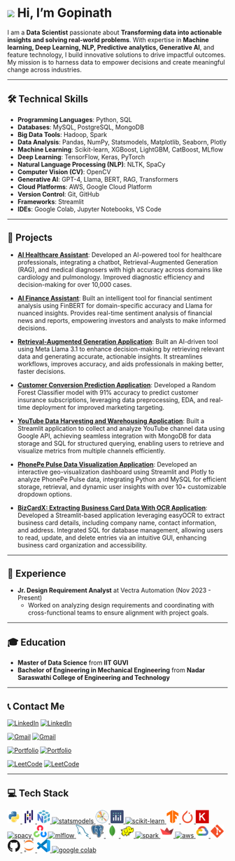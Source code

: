 # <img src="https://media.giphy.com/media/hvRJCLFzcasrR4ia7z/giphy.gif" width="35px"> Hi, I’m Gopinath



I am a **Data Scientist** passionate about **Transforming data into actionable insights and solving real-world problems**. With expertise in **Machine learning, Deep Learning, NLP, Predictive analytics, Generative AI**, and feature technology, I build innovative solutions to drive impactful outcomes. My mission is to harness data to empower decisions and create meaningful change across industries.  

---

## 🛠️ Technical Skills
- **Programming Languages**: Python, SQL  
- **Databases**: MySQL, PostgreSQL, MongoDB  
- **Big Data Tools**: Hadoop, Spark  
- **Data Analysis**: Pandas, NumPy, Statsmodels, Matplotlib, Seaborn, Plotly  
- **Machine Learning**: Scikit-learn, XGBoost, LightGBM, CatBoost, MLflow  
- **Deep Learning**: TensorFlow, Keras, PyTorch  
- **Natural Language Processing (NLP)**: NLTK, SpaCy  
- **Computer Vision (CV)**: OpenCV  
- **Generative AI**: GPT-4, Llama, BERT, RAG, Transformers  
- **Cloud Platforms**: AWS, Google Cloud Platform  
- **Version Control**: Git, GitHub  
- **Frameworks**: Streamlit  
- **IDEs**: Google Colab, Jupyter Notebooks, VS Code  

---

## 🚀 Projects

- **[AI Healthcare Assistant](https://gopinathalpha7.github.io/Gopinath-Portfolio/redirect/AI_Healthcare_Assistant.html)**: Developed an AI-powered tool for healthcare professionals, integrating a chatbot, Retrieval-Augmented Generation (RAG), and medical diagnosers with high accuracy across domains like cardiology and pulmonology. Improved diagnostic efficiency and decision-making for over 10,000 cases.

- **[AI Finance Assistant](https://gopinathalpha7.github.io/Gopinath-Portfolio/redirect/AI_AI_Finance_Assistant.html)**: Built an intelligent tool for financial sentiment analysis using FinBERT for domain-specific accuracy and Llama for nuanced insights. Provides real-time sentiment analysis of financial news and reports, empowering investors and analysts to make informed decisions.

- **[Retrieval-Augmented Generation Application](https://gopinathalpha7.github.io/Gopinath-Portfolio/redirect/RAG.html)**: Built an AI-driven tool using Meta Llama 3.1 to enhance decision-making by retrieving relevant data and generating accurate, actionable insights. It streamlines workflows, improves accuracy, and aids professionals in making better, faster decisions.

- **[Customer Conversion Prediction Application](https://gopinathalpha7.github.io/Gopinath-Portfolio/redirect/Customer_Conversion_Prediction.html)**: Developed a Random Forest Classifier model with 91% accuracy to predict customer insurance subscriptions, leveraging data preprocessing, EDA, and real-time deployment for improved marketing targeting.

- **[YouTube Data Harvesting and Warehousing Application](https://gopinathalpha7.github.io/Gopinath-Portfolio/redirect/youtube.html)**: Built a Streamlit application to collect and analyze YouTube channel data using Google API, achieving seamless integration with MongoDB for data storage and SQL for structured querying, enabling users to retrieve and visualize metrics from multiple channels efficiently.

- **[PhonePe Pulse Data Visualization Application](https://gopinathalpha7.github.io/Gopinath-Portfolio/redirect/phonepe.html)**: Developed an interactive geo-visualization dashboard using Streamlit and Plotly to analyze PhonePe Pulse data, integrating Python and MySQL for efficient storage, retrieval, and dynamic user insights with over 10+ customizable dropdown options.

- **[BizCardX: Extracting Business Card Data With OCR Application](https://gopinathalpha7.github.io/Gopinath-Portfolio/redirect/BizCardX.html)**: Developed a Streamlit-based application leveraging easyOCR to extract business card details, including company name, contact information, and address. Integrated SQL for database management, allowing users to read, update, and delete entries via an intuitive GUI, enhancing business card organization and accessibility.

---

## 💼 Experience
- **Jr. Design Requirement Analyst** at Vectra Automation (Nov 2023 - Present)
  - Worked on analyzing design requirements and coordinating with cross-functional teams to ensure alignment with project goals.

---

## 🎓 Education

- **Master of Data Science** from **IIT GUVI**  
- **Bachelor of Engineering in Mechanical Engineering** from **Nadar Saraswathi College of Engineering and Technology**

---


## 📞 Contact Me

<a href='https://www.linkedin.com/in/gopinathaiml12/'><img src="https://img.icons8.com/color/64/000000/linkedin.png" alt="LinkedIn" width="30"></a> [![LinkedIn](https://img.shields.io/badge/LinkedIn-Profile-blue)](https://www.linkedin.com/in/gopinathaiml12/)

<a href='mailto:gopinathaiml12@gmail.com'><img src="https://img.icons8.com/color/64/000000/gmail-new.png" alt="Gmail" width="30"></a> [![Gmail](https://img.shields.io/badge/Gmail-Email-red)](mailto:gopinathaiml12@gmail.com)

<a href='https://gopinathalpha7.github.io/Gopinath-Portfolio/'><img src="https://img.icons8.com/color/64/000000/web.png" alt="Portfolio" width="30"></a> [![Portfolio](https://img.shields.io/badge/Portfolio-Website-yellow)](https://gopinathalpha7.github.io/Gopinath-Portfolio/)

<a href='https://leetcode.com/u/gopinathaiml12/'><img src="https://img.icons8.com/external-tal-revivo-color-tal-revivo/64/000000/external-level-up-your-coding-skills-and-quickly-land-a-job-logo-color-tal-revivo.png" alt="LeetCode" width="30"></a> [![LeetCode](https://img.shields.io/badge/LeetCode-Profile-orange)](https://leetcode.com/u/gopinathaiml12/)

---

## 💻 Tech Stack 

<a href="https://www.python.org" target="_blank" rel="noreferrer"> 
  <img src="https://raw.githubusercontent.com/devicons/devicon/master/icons/python/python-original.svg" alt="python" width="30" height="30"/> 
</a>

<a href="https://pandas.pydata.org/" target="_blank" rel="noreferrer"> 
  <img src="https://raw.githubusercontent.com/devicons/devicon/master/icons/pandas/pandas-original.svg" alt="pandas" width="30" height="30"/> 
</a>
<a href="https://numpy.org/" target="_blank" rel="noreferrer"> 
  <img src="https://raw.githubusercontent.com/devicons/devicon/master/icons/numpy/numpy-original.svg" alt="numpy" width="30" height="30"/> 
</a>
<a href="https://www.statsmodels.org/" target="_blank" rel="noreferrer"> 
  <img src="https://www.statsmodels.org/stable/_images/statsmodels-logo-v2-no-text.svg" alt="statsmodels" width="30" height="30"/> 
</a>
<a href="https://matplotlib.org/" target="_blank" rel="noreferrer"> 
  <img src="https://raw.githubusercontent.com/devicons/devicon/master/icons/matplotlib/matplotlib-original.svg" alt="matplotlib" width="30" height="30"/> 
</a>
<a href="https://plotly.com/" target="_blank" rel="noreferrer"> 
  <img src="https://raw.githubusercontent.com/devicons/devicon/master/icons/plotly/plotly-original.svg" alt="plotly" width="30" height="30"/> 
</a>

<a href="https://scikit-learn.org/stable/" target="_blank" rel="noreferrer"> 
  <img src="https://upload.wikimedia.org/wikipedia/commons/0/05/Scikit_learn_logo_small.svg" alt="scikit-learn" width="40" height="30"/> 
</a>
<a href="https://www.tensorflow.org/" target="_blank" rel="noreferrer"> 
  <img src="https://raw.githubusercontent.com/devicons/devicon/master/icons/tensorflow/tensorflow-original.svg" alt="tensorflow" width="30" height="30"/> 
</a>
<a href="https://pytorch.org/" target="_blank" rel="noreferrer"> 
  <img src="https://raw.githubusercontent.com/devicons/devicon/master/icons/pytorch/pytorch-original.svg" alt="pytorch" width="30" height="30"/> 
</a>
<a href="https://keras.io/" target="_blank" rel="noreferrer"> 
  <img src="https://raw.githubusercontent.com/devicons/devicon/master/icons/keras/keras-original.svg" alt="keras" width="30" height="30"/> 
</a>
<a href="https://spacy.io/" target="_blank" rel="noreferrer"> 
  <img src="https://raw.githubusercontent.com/explosion/spaCy/311f7cc9fbd44e3de14fa673fa9c5146ea223624/website/src/images/logo.svg" alt="spacy" width="75" height="30"/> 
</a>
<a href="https://opencv.org/" target="_blank" rel="noreferrer"> 
  <img src="https://raw.githubusercontent.com/devicons/devicon/master/icons/opencv/opencv-original.svg" alt="opencv" width="30" height="30"/> 
</a>
<a href="https://mlflow.org/" target="_blank" rel="noreferrer"> 
  <img src="https://www.mlflow.org/docs/1.20.2/_static/MLflow-logo-final-black.png" alt="mlflow" width="70" height="30"/> 
</a>

<a href="https://www.mysql.com/" target="_blank" rel="noreferrer"> 
  <img src="https://raw.githubusercontent.com/devicons/devicon/master/icons/mysql/mysql-original.svg" alt="mysql" width="30" height="30"/> 
</a>
<a href="https://www.postgresql.org/" target="_blank" rel="noreferrer"> 
  <img src="https://raw.githubusercontent.com/devicons/devicon/master/icons/postgresql/postgresql-original.svg" alt="postgresql" width="30" height="30"/> 
</a>
<a href="https://www.mongodb.com/" target="_blank" rel="noreferrer"> 
  <img src="https://raw.githubusercontent.com/devicons/devicon/master/icons/mongodb/mongodb-original.svg" alt="mongodb" width="30" height="30"/> 
</a>

<a href="https://hadoop.apache.org/" target="_blank" rel="noreferrer"> 
  <img src="https://raw.githubusercontent.com/devicons/devicon/master/icons/hadoop/hadoop-original.svg" alt="hadoop" width="30" height="30"/> 
</a>
<a href="https://spark.apache.org/" target="_blank" rel="noreferrer"> 
  <img src="https://upload.wikimedia.org/wikipedia/commons/f/f3/Apache_Spark_logo.svg" alt="spark" width="60" height="30"/> 
</a>

<a href="https://streamlit.io/" target="_blank" rel="noreferrer"> 
  <img src="https://raw.githubusercontent.com/devicons/devicon/master/icons/streamlit/streamlit-original.svg" alt="streamlit" width="30" height="30"/> 
</a>
<a href="https://www.amazon.com/webservices" target="_blank" rel="noreferrer"> 
  <img src="https://upload.wikimedia.org/wikipedia/commons/thumb/9/93/Amazon_Web_Services_Logo.svg/768px-Amazon_Web_Services_Logo.svg.png" alt="aws" width="40" height="25"/> 
</a>
<a href="https://cloud.google.com/" target="_blank" rel="noreferrer"> 
  <img src="https://raw.githubusercontent.com/devicons/devicon/master/icons/googlecloud/googlecloud-original.svg" alt="google cloud" width="30" height="30"/> 
</a>
<a href="https://git-scm.com/" target="_blank" rel="noreferrer"> 
  <img src="https://raw.githubusercontent.com/devicons/devicon/master/icons/git/git-original.svg" alt="git" width="30" height="30"/> 
</a>
<a href="https://github.com/" target="_blank" rel="noreferrer"> 
  <img src="https://raw.githubusercontent.com/devicons/devicon/master/icons/github/github-original.svg" alt="github" width="30" height="30"/> 
</a>

<a href="https://jupyter.org/" target="_blank" rel="noreferrer"> 
  <img src="https://raw.githubusercontent.com/devicons/devicon/master/icons/jupyter/jupyter-original.svg" alt="jupyter" width="30" height="30"/> 
</a>
<a href="https://code.visualstudio.com/" target="_blank" rel="noreferrer"> 
  <img src="https://raw.githubusercontent.com/devicons/devicon/master/icons/vscode/vscode-original.svg" alt="vs code" width="30" height="30"/> 
</a>
<a href="https://colab.research.google.com/" target="_blank" rel="noreferrer"> 
  <img src="https://upload.wikimedia.org/wikipedia/commons/thumb/d/d0/Google_Colaboratory_SVG_Logo.svg/1200px-Google_Colaboratory_SVG_Logo.svg.png?20221103151432" alt="google colab" width="50" height="30"/> 
</a>
